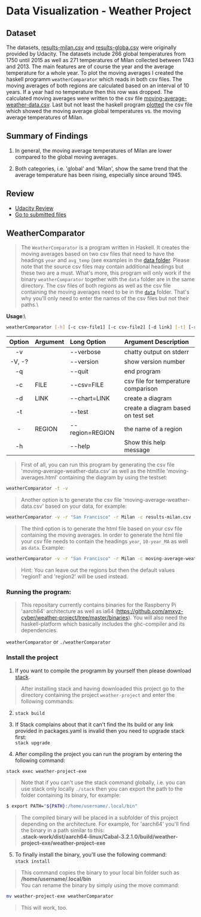 # Data Visualization - Weather Project


## Dataset
The datasets, [results-milan.csv](https://github.com/amxyz-cyber/weather-project/blob/master/data/results-milan.csv) 
and [results-globa.csv](https://github.com/amxyz-cyber/weather-project/blob/master/data/results-global.csv) 
were originally provided by Udacity. The datasets include 266 global 
temperatures from 1750 until 2015 as well as 271 temperatures of Milan 
collected between 1743 and 2013. The main features are of course the 
year and the average temperature for a whole year. To plot the moving 
averages I created the haskell programm `weatherComparator` which reads 
in both csv files. The moving averages of both regions are calculated 
based on an interval of 10 years. If a year had no temperature then this
row was dropped. The calculated moving averages were written to the csv
file [moving-average-weather-data.csv](https://github.com/amxyz-cyber/weather-project/blob/master/data/moving-average-weather-data.csv).
Last but not least the haskell program [plotted](https://github.com/amxyz-cyber/weather-project/blob/master/submission/chart3.png) 
the csv file which showed the moving average global temperatures vs. 
the moving average temperatures of Milan.


## Summary of Findings
1. In general, the moving average temperatures of Milan are lower 
compared to the global moving averages.

2. Both categories, i.e. 'global' and 'Milan', show the same trend that the 
average temperature has been rising, especially since around 1945.

## Review
* [Udacity Review ](https://github.com/amxyz-cyber/weather-project/blob/master/submission/review-project01.pdf)  
* [Go to submitted files](https://github.com/amxyz-cyber/weather-project/tree/master/submission)

## WeatherComparator
> The `WeatherComparator` is a program written in Haskell. It creates 
the moving averages based on two csv files that need to have the 
headings `year` and `avg_temp` (see examples in the [data folder](https://github.com/amxyz-cyber/weather-project/tree/master/data).
Please note that the source csv files may contain additional headings but
these two are a must. What's more, this program will only work if the
binary `weatherComparator` together with the `data` folder are in the 
same directory. The csv files of both regions as well as the csv file
containing the moving averages need to be in the [`data`](https://github.com/amxyz-cyber/weather-project/tree/master/data) 
folder. That's why you'll only need to enter the names of the csv files 
but not their paths.\


**Usage**:\
```bash
weatherComparator [-h] [-c csv-file1] [-c csv-file2] [-d link] [-t] [-r region1] [-r region2]
```
| Option | Argument |  Long Option   | Argument Description               |
|:------:|:---------|:---------------|:-----------------------------------|
|-v      | 			|--verbose	     |chatty output on stderr             |
|-V, -?  |          |--version 	     |show version number                 |
|-q      |          |--quit    	     |end program                         |
|-c      |FILE      |--csv=FILE      |csv file for temperature comparison |
|-d      |LINK      |--chart=LINK    |create a diagram                    |
|-t      |          |--test          |create a diagram based on test set  |
|-       |REGION    |--region=REGION |the name of a region                |
|-h      |          |--help          |Show this help message              |

> First of all, you can run this program by generating the csv file
'moving-average-weather-data.csv' as well as the htmlfile 
'moving-averages.html' containing the diagram by using the testset:
```bash
weatherComparator -t -v

```

> Another option is to generate the csv file 
'moving-average-weather-data.csv' based on your data, for example:
```bash
weatherComparator -v -r "San Francisco" -r Milan -c results-milan.csv -c results-sanfrancisco.csv
```

> The third option is to generate the html file based on your csv file 
containing the moving averages. In order to generate the html file your
csv file needs to contain the headings `year`, `10-year_MA` as well as
 `data`. Example:

```bash
weatherComparator -v -r "San Francisco" -r Milan -c moving-average-weather-data.csv -d https://raw.githubusercontent.com/amxyz-cyber/data/main/moving-average-weather-data2.csv

```

> Hint: You can leave out the regions but then the default values 'region1'
and 'region2' will be used instead.

### Running the program:
> This repositary currently contains binaries for the Raspberry Pi 
'aarch64' architecture as well as ia64 (https://github.com/amxyz-cyber/weather-project/tree/master/binaries).
You will also need the haskell-platform which basically includes the
ghc-compiler and its dependencies.

`weatherComparator` or `./weatherComparator`

### Install the project
1. If you want to compile the programm by yourself then please download
[stack](https://docs.haskellstack.org/en/v1.9.3/install_and_upgrade/).
> After installing stack and having downloaded this project go to the
directory containing the project `weather-project` and enter the 
following commands:

2. `stack build`

3. If Stack complains about that it can't find the lts build or any link
provided in packages.yaml is invalid then you need to upgrade stack first:\
`stack upgrade`

4. After compiling the project you can run the program by entering the
following command:
```bash
stack exec weather-project-exe

```

> Note that if you can't use the stack command globally, i.e. you can
use stack only locally `./stack` then you can export the path
to the folder containing its binary, for example:

```bash
$ export PATH="${PATH}:/home/username/.local/bin"

``` 

> The compiled binary will be placed in a subfolder of this project 
depending on the architecture. For example, for 'aarch64' you'll find the
binary in a path similar to this:\
**.stack-work/dist/aarch64-linux/Cabal-3.2.1.0/build/weather-project-exe/weather-project-exe**

5. To finally install the binary, you'll use the following command:\
`stack install` 
> This command copies the binary to your local bin folder such as\
**/home/username/.local/bin**\
You can rename the binary by simply using the move command:
```bash
mv weather-project-exe weatherComparator

```
> This will work, too.





  
